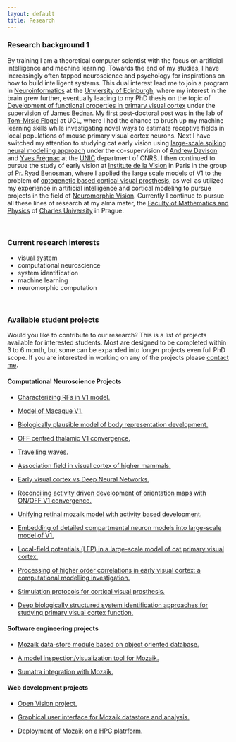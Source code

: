 ```yaml
---
layout: default
title: Research
---
```


### Research background 1



By training I am a theoretical computer scientist with the focus on artificial intelligence and machine learning. Towards the end of my
studies, I have increasingly often tapped neuroscience and psychology for inspirations on how to build intelligent systems.
This dual interest lead me to join a program in [Neuroinformatics](http://www.anc.ed.ac.uk/dtc/) at the [Unviersity of Edinburgh](http://www.ed.ac.uk/home), where my interest in the brain
grew further, eventually leading to my PhD thesis on the topic of [Development of functional properties in primary visual cortex](https://www.era.lib.ed.ac.uk/handle/1842/4875) under the
supervision of [James Bednar](http://homepages.inf.ed.ac.uk/jbednar/). My first post-doctoral post was in the lab of [Tom-Mrsic Flogel](http://www.biozentrum.unibas.ch/research/groups-platforms/overview/unit/mrsic-flogel/) at UCL, where I had the chance to
brush up my machine learning skills while investigating novel ways to estimate receptive fields in local populations of mouse
primary visual cortex neurons. Next I have switched my attention to studying cat early vision  using [large-scale spiking neural modelling approach](http://127.0.0.1:4000/projects.html) under the co-supervision of <a href="http://andrewdavison.info/">Andrew Davison</a> and <a href="https://www.unic.cnrs-gif.fr/people/Yves_Fr%C3%A9gnac/"> Yves Frégnac</a> at 
the <a href="https://www.unic.cnrs-gif.fr/">UNIC</a> department of CNRS.  I then continued to pursue the study of early vision at <a href="http://www.institut-vision.org/en/">Institute de la Vision</a> in Paris in the
group of <a href="http://www.institut-vision.org/en/vision-and-natural-computation/item/109-benosman-ryad.html">Pr. Ryad Benosman</a>, where I applied the large scale models of V1 to 
the problem of [optogenetic based cortical visual prosthesis](https://www.darpa.mil/news-events/2017-07-10), as well as utilized my experience in artificial intelligence and 
cortical modeling to pursue projects in the field of [Neuromorphic Vision](http://neuromorphic-vision.com/). Currently I continue to pursue all these lines of research at my alma mater, 
the <a href="https://www.mff.cuni.cz/">Faculty of Mathematics and Physics</a> of <a href="https://cuni.cz/">Charles University</a> in Prague. 


<br>

### Current research interests

* visual system
* computational neuroscience
* system identification
* machine learning
* neuromorphic computation

<br>


### Available student projects

Would you like to contribute to our research? This is a list of projects available for interested students. 
Most are designed to be completed within 3 to 6 month, but some can be expanded into longer projects even 
full PhD scope. If you are interested in working on any of the projects please [contact me](./index.html).


#### Computational Neuroscience Projects



* <a href="javascript:void(0)" onclick="$('#project_RF').toggle();">Characterizing RFs in V1 model.</a>   
    <small id="project_RF" class="studentprojectlist" style="display: none;">
    We have recently constructed a detailed large-scale [model](https://www.biorxiv.org/content/biorxiv/early/2019/02/20/416156.full.pdf) of cat primary visual cortex.
    One of the major approaches for characterizing the functional properties of sensory neurons is called system indetification, wherby one applies machine learning
    techniques to long recordings of neurons responding to sensory stimuli. Many such studies have been undertaken for primary visual cortex. In this project the goal
    is to analyze our model of V1 with the same system identification techniques to compare how neurons in the model encode visual information in comparison to 
    their biological counterparts.
</small>


* <a href="javascript:void(0)" onclick="$('#project_macaque').toggle();">Model of Macaque V1.</a>   
    <small id="project_macaque" class="studentprojectlist" style="display: none;">
    We have recently constructed a detailed large-scale [model](https://www.biorxiv.org/content/biorxiv/early/2019/02/20/416156.full.pdf) of cat primary visual cortex.
    Along with cat, macaque is the most common animal model in which vision in higher mammals is studied. Recently, a comprehensive 
    dataset on macaque physiology and function has been [published](https://academic.oup.com/cercor/article-abstract/30/6/3483/5691251?redirectedFrom=fulltext). The goal of this project would be to utilize this new data and
    reparametrize the existing model of cat V1 to obtain analogouse model of macaque V1. Exploration of the implication of species differences
    on V1 processing is a possible future extension of the project. 
  </small>

* <a href="javascript:void(0)" onclick="$('#project_body').toggle();">Biologically plausible model of body representation development.</a>   
    <small id="project_body" class="studentprojectlist" style="display: none;">
This project is performed in tight collaboration with the robotics group of [Matej Hoffman](https://sites.google.com/site/matejhof/home).
The goal of this project is to explain how body representations can be learned in humanoid robots during
haptic self-exploration based on inputs provided by ‘artificial skin’ covering the robot’s body.
We hypothesize that [our model of cortical development proposed](https://www.ncbi.nlm.nih.gov/pmc/articles/PMC3082289/pdf/fncom-05-00017.pdf) 
can aid this goal in following two ways:  (i) the model itself, when fed with the somatosensory data will form effective, 
biologically plausible representation of body surface, (ii) the novelty signal that can be straightforwardly 
obtained from the model can within the closed loop paradigm guide self-exploration behavior towards efficient 
exploration of the body space. The novelty signal is readily available in the model, as novel inputs are poorly 
represented by the evolving cortical representation and thus the input will have high distance from the most representative 
(close within input space) cortical neuron. Thus a simple winner-take-all mechanism at the cortical level, that outputs 
the distance between the input and the point in input space the winner neuron represents will yield effective novelty signal. 
The student will test these hypotheses in collaboration with the [Hoffman group](https://sites.google.com/site/matejhof/home) guided by following milestones. He/she will
implement and validate the model of somatosensory map formation from artificial skin inputs, implement the novelty signal extraction 
mechanism, test its impact on map formation in closed-loop system, integrate the resulting model within the humanoid 
robotic system at Hoffman group, and perform experiments to confirm effectiveness of the model and search for bio-morphic 
correlates in the resulting behavior.
    </small>

* <a href="javascript:void(0)" onclick="$('#project_mozaik_ON_OFF').toggle();">OFF centred thalamic V1 convergence.</a>   
    <small id="project_mozaik_ON_OFF" class="studentprojectlist" style="display: none;">
    Recent [work](https://www.nature.com/articles/nature17936) by Alonso Lab has shown that thalamic ON and OFF afferents converging onto neurons in primary visual cortex
    have a very specific organization, which is OFF dominated, OFF centric and runs orthogonal to ocular dominance columns. Our current <a href="./projects.html">large-scale integrative model </a> 
    of V1 does not feature this specific organization of thalamo-cortical afferents. The goal of this project will be to integrate this specific thalamo-cortical convergence 
into the model, and then analyze the impact of this more specfific connectivity on the functional properties of the model.
    </small>


* <a href="javascript:void(0)" onclick="$('#project_tw').toggle();">Travelling waves.</a>   
    <small id="project_tw" class="studentprojectlist" style="display: none;">
       During spontaneous activity, mammalina cortex exhibits regular spontaneous emergence of waves of activity that travel across the cortical surface. 
       Furthermore, spatially, these waves tend to be correlated with the functional organization across cortical surface. Such highly structured spontaneous
       activity, present even in low-level sensory cortical areas,  has been hypothesized to be linked to such phenomena, as imagination, dreams, formation 
       of long-term memory and other high-level cognitive phenomena. In this project student will explore the presence of such spontaneos waves in our comprehensive model
of cat primary visual cortex. He/she will expand the <a href="https://github.com/antolikjan/mozaik">Mozaik</a> framework with the ability to record Local Field Potential
type of signal. Perform experiments in which the waves will be recorded and will compare such in-silico generated data to in-vivo data from our international collaborators.
    </small>

* <a href="javascript:void(0)" onclick="$('#project_assoc').toggle();">Association field in visual cortex of higher mammals.</a>   
    <small id="project_assoc" class="studentprojectlist" style="display: none;">
       In the visual environment, human observers directly extract continuous contours effortlessly. This could be explained by the existence of lateral 
       interactions between cortical cells in V1 that facilitate the binding of collinear, and to a certain extent co-circular, edges in the visual field. 
       Recent electrophysiological data from [collaborating group in France](http://neuro-psi.cnrs.fr/spip.php?page=ICN&lang=fr) supports this hypothesis. 
       Coherent flows of oriented stimuli originating from the far periphery and converging towards the receptive field center of V1 single cells are able 
       to elicit an earlier and stronger response when compared to the sole stimulation of the receptive field center. This lateral interaction is the 
       synaptic footprint of a dynamic association field that favours the binding of form and motion as early as V1. One of the ongoing projects in our group 
       is the development of a large-scale integrative model of cat primary visual cortex (V1). The student’s task will be to analyse in this model the progressive build-up 
       of activity by multiple nearby neurons that contribute to the emergence of the assocation field.
    </small>

* <a href="javascript:void(0)" onclick="$('#project_v1dnn').toggle();">Early visual cortex vs Deep Neural Networks.</a>   
    <small id="project_v1dnn" class="studentprojectlist" style="display: none;">
    Deep neural networks are becoming an important tool in understanding biological neural computation. For example, the computational power of different cortical 
    areas along the visual hierarchy has been successfully estimated by comparing the recordings of neurons from these areas to neurons in different layers of 
    DNNs trained on visual data. Such studies with in-vivo data, however, have limitations due to the ability to record only single cell at a time. In this project 
    we will explore the possibility of using DNNs to estimate the computing power of a detailed model of cat primary visual cortex, as well as apply techniques 
    developed for analysis of transformations happening along the layers of DNNs to estimate the transformation performed by early visual system. This way, we will
    surprass the limitations imposed by in-vivo recordings, and further our understanding of computation happening in early visual system.
    </small>


* <a href="javascript:void(0)" onclick="$('#project_dev_ON_OFF').toggle();">Reconciling activity driven development of orientation maps with ON/OFF V1 convergence.</a>   
    <small id="project_dev_ON_OFF" class="studentprojectlist" style="display: none;">
    During post-natal development, primary visual cortex undergoes remarkable functional organization resulting in expression
    of topologically smooth orientation map across it's surface. The most common type of explenation for this phenomena is activity based development,
    whereby internally generated or visually driven activity coupled with plasticity in the thalamo-cortical and corico-cortical pathway
    induces gradual establishment of the orientation maps. [LISSOM](http://ioam.github.io/topographica/Tutorials/GCAL_Tutorial.html) based familiy of models is an example of such activity + plasticity driven theoretical explanation of this phenomena.
    Recent [work](https://www.nature.com/articles/nature17936) by Alonso Lab has shown that thalamic ON and OFF afferents converging onto neurons in primary visual cortex
    have a very specific organization, which is OFF dominated, OFF centric and runs orthogonal to ocular dominance columns. The current activity driven models of V1 development 
    cannot explain this specific organization of thalamo-cortical afferents. The goal of this project will be the expand these models to account for these new findings.
    </small>


* <a href="javascript:void(0)" onclick="$('#project1').toggle();">Unifying retinal mozaik model with activity based development.</a>   
    <small id="project1" class="studentprojectlist" style="display: none;">
        During post-natal development, primary visual cortex undergoes remarkable functional organization resulting - among others - in expression
        of topologically smooth orientation map across it's surface. The most common type of explenation for this phenomena is activity based development,
        whereby internally generated or visually driven activity coupled with plasticity in the thalamo-cortical and corico-cortical pathway
        induces gradual establishment of the orientation maps. [LISSOM](http://ioam.github.io/topographica/Tutorials/GCAL_Tutorial.html) based familiy of models is an example of such activity + plasticity driven models.
        An alternative explanation has been proposed by [Ringach](http://jn.physiology.org/content/92/1/468) (see also [this](http://www.nature.com/neuro/journal/v14/n7/full/nn.2824.html)) , in which the initial orientation maps are directly established by
        the very specific geometric properties of retinal ganglion cells RFs positions in visual space: [retinal mozaiks](http://labs.nri.ucsb.edu/reese/benjamin/PubsRetinalMosaics.html). However, this explanation
        can account only for initial very weak orientation maps, and low orienation selectivities of individual neurons in particular, and it is clear that
        the system has to undergo major further refinement in order to match the experimentally observed adult state. The goal of this project is to combine
        the two hypothesis of orientation map development and investigate their possible interactions.
        Specifically retinal mozaiks will be introduced into a LISSOM model, thus inducing the initial orientation maps based on Ringach et al. theory.
        This will be followed by simulation of the activity and plasticity driven development, which should lead to refinement of the intial maps.
        The correspondance between the initial retinal mozaik induced map with the final developed map will be assesed, and possible advantages of such
        dual orientation map development mechanism will be investigated.
    </small>

* <a href="javascript:void(0)" onclick="$('#project2').toggle();">Embedding of detailed compartmental neuron models into large-scale model of V1.</a>  
    <small id="project2" class="studentprojectlist" style="display: none;">
        One of the ongoing projects in our group is development of  <a href="./projects.html">large-scale integrative model </a> of cat primary visual cortex (V1).
        This model is based on the <a href="http://www.scholarpedia.org/article/Adaptive_exponential_integrate-and-fire_model">Adaptive-Exponential Leaky Integrate and Fire</a> 
        neuron model, which reduces biological neurons to a point process, ignoring
        its geometrical properties. In this project student will embed single compartmental model of V1 pyramidal neuron into the large scale point process
        simulation available in the group, and investigate the behavior of the added detailed neuron under the influence of the input coming from the large scale 
        V1 simulation, focusing on properties influenced by the neuron's geometry.
    </small> 

* <a href="javascript:void(0)" onclick="$('#project3').toggle();">Local-field potentials (LFP) in a large-scale model of cat primary visual cortex.</a>    
    <small id="project3" class="studentprojectlist" style="display: none;">
        One of the ongoing projects in our group is development of  <a href="./projects.html">large-scale integrative model </a> of cat primary visual cortex (V1).
        [LFP](https://en.wikipedia.org/wiki/Local_field_potential) is an electrophysiological signal generated by the summed electric current flowing from multiple 
        nearby neurons within a small volume of nervous tissue. The goal of this project is to investigate the LFP signals that would be generated 
        in our simulations of V1. The V1 model under investigation does not explicitly  contain LFP signals, only the sub-threshold and spiking responses of 
        individual neurons are available. Therefore one of previously proposed models 
        of LFP signals such as [this one](https://github.com/INM-6/hybridLFPy) will be used to generate artifical LFP signals based on the outputs of the V1 simulation. 
        This will be followed by thourough analysis of the resulting LFPs and results compared to previous findings, including recent data recorded at <a href="http://www.unic.cnrs-gif.fr/teams.html">UNIC</a> by the 
        <a href="https://www.unic.cnrs-gif.fr/teams/Research%20group%20of%20Yves%20Fr%C3%A9gnac">Yves Frégnac group</a>. 
  </small>        

* <a href="javascript:void(0)" onclick="$('#project9').toggle();">Processing of higher order correlations in early visual cortex\: a computational modelling investigation.</a>   
  <small id="project9" class="studentprojectlist" style="display: none;">
    Recent experimental studies have revealed differences in how neurons in primary (V1) and secondary (V2) visual cortices (the first two stages of visual cortical processing) process high-order statistics in visual scenes, indicating emergence of sensitivity to 2nd order correlations in V2 but not V1 neurons \[[1](https://doi.org/10.1038/nn.3402),[2](https://doi.org/10.1016/j.visres.2014.10.004),[3](https://doi.org/10.7554/eLife.03722)\]. However, the neural mechanisms of such sensitivity, and their implementation in biological neural substrate remain unknown.  To address this question, we will use detailed large-scale spiking neural network modelling paradigm to formulate hypothesis of neural circuits that can explain such neural functional properties. The student will be responsible for the first stage of longer-term project, in which he will implement a set of specialized visual stimuli as in \[[1](https://doi.org/10.1038/nn.3402)\]. Subsequently, student will test an existing model of V1 using the same experimental paradigm as in \[[1](https://doi.org/10.1038/nn.3402)\] for sensitivity to 2nd order correlations.
  </small> 

* <a href="javascript:void(0)" onclick="$('#project10').toggle();">Stimulation protocols for cortical visual prosthesis.</a>   
  <small id="project10" class="studentprojectlist" style="display: none;">
    Recently we have applied the large-scale models developed in our team to the problem of cortical visual prosthesis. New approach to sensory prosthetics is being developed, 
wherby the the cortex is stimulated via opto-genetic tools, which are being translated from mice to higher-order mammals including primates. While all the technological components
of the visual prosthesis are still under development, an important question remains open: how to stimulate the cortex to elicit percepts that are close to those due to the perception
of the given stimulus under normal vision. This is where our large-scale modelling approach comes in.  Using our V1 model simulations to test potenial stimulation strategies, we are 
making progress at answering this question. Currently, we have gained insights
on how to eleicit simple canonical visual stimuli, specifically sinusoidal gratings. In the next step the student will be responsible for expanding the design and analysis to generic 
stimulation protocol capable of eliciting arbitrary visual stimuli. The current protocol can be straightforwardly expanded to this general case . The student't responsibility will be 
to implement this new stimulation protocol in our simulation framework, test the protocol in our model of V1, and implement and perform all the required analysis. Strong programming and 
analytical skills required. Knowledge of Python, computation neuroscience or neurobiology of visual system a plus.
</small> 


* <a href="javascript:void(0)" onclick="$('#project11').toggle();">Deep biologically structured system identification approaches for studying primary visual cortex function.</a>   
  <small id="project11" class="studentprojectlist" style="display: none;">
    A common approach for studying the function of early sensory systems is to determine the relationship between sensory inputs and associated (experimentally recorded) neural responses. In the past, mostly linear \[[1](http://www.ncbi.nlm.nih.gov/pubmed/12938771
)\], or shallow non-linear techniques were utilized, leading to limited predictive and consequently explanatory power of models fitted in this way. More recently, the popular deep convolutional architectures were successfully tested on the neural data \[[2](https://arxiv.org/abs/1711.02653),[3](https://doi.org/10.1101/201764)\]. These general, machine-learning motivated models ,however, ignore the known anatomical and functional architecture of visual system. Recently, we have presented a multi-stage model of V1 which reflected some of the most prominent features of the retino-cortical pathway \[[4](https://doi.org/10.1371/journal.pcbi.1004927)\], and demonstrated that such incorporation of V1 biology can improve performance in comparison to state-of-the-art models. In this project we will  built upon these early results, and develop novel deep-architectures inspired by the deep convolutional networks, but enriched by biologically inspired elements. The student will be responsible for designing, implementing and subsequently testing the new models on neural population recordings from cat primary visual cortex. This project will be undertaken in collaboration with experimental lab of Yves Fregnac, CNRS, France, and computational lab of Dan Butts, University of Maryland. Prior experience in machine learning is a plus.
  </small> 




#### Software engineering projects

* <a href="javascript:void(0)" onclick="$('#project5').toggle();">Mozaik data-store module based on object oriented database.</a>   
    <small id="project5" class="studentprojectlist" style="display: none;">
        <a href="https://github.com/antolikjan/mozaik">Mozaik</a> is a an automated workflow for large-scale neural simulations,
        with a highly modular architecture. One of the core Mozaik modules is a data-store, in which recordings from simulations richly
        annotated with metadata regarding experimental context are stored. Currently the data-store module is implemented as a
        database-like system based on [Neo](http://neuralensemble.org/neo/) library for internal representation of recorded data. 
        The goal of this project is to develop an alternative data-store module based around dedicated key-value database such as
        [BerkelyDB](http://www.oracle.com/technetwork/database/database-technologies/berkeleydb/overview/index.html) or [CodernityDB](http://labs.codernity.com/codernitydb/).
    </small>

* <a href="javascript:void(0)" onclick="$('#project6').toggle();">A model inspection/visualization tool for Mozaik.</a>   
    <small id="project6"  class="studentprojectlist" style="display: none;">
        <a href="https://github.com/antolikjan/mozaik">Mozaik</a> is a an automated workflow for large-scale neural simulations.
        The [model of primary visual cortex](/projects.html) developed in our lab, and implemented in Mozaik, has a complex connectivity structure. 
        Although there are various tests that the connectivity has been realized as expected, currently, there is no easy way to 
        visualize the network spatial structure and connectivity in [Mozaik](https://github.com/antolikjan/mozaik). The aim of this project is to develop a 
        model inspection and visualization tool, for Mozaik, possibly building on existing tools such as [ConnPlotter](http://arken.umb.no/~plesser/software.html), [Moogli](http://moose.ncbs.res.in/moogli/), and [NeurAnim](http://software.incf.org/software/neuranim).
    </small>

* <a href="javascript:void(0)" onclick="$('#project8').toggle();">Sumatra integration with Mozaik.</a>    
    <small id="project8" class="studentprojectlist" style="display: none;">
        <a href="https://github.com/antolikjan/mozaik">Mozaik</a> is a an automated workflow for large-scale neural simulations.
        <a href="http://neuralensemble.org/sumatra/">Sumatra</a> is a tool for provenance tracking. Sumatra shares several features with Mozaik,  but it also 
        posses features that would enhance the Mozaik workflow. The goal of this project is to integrate Sumatra with Mozaik, and 
        remove overlapping features from Mozaik and delegating them to Sumatra, in line with long term goal of outsourcing 
        as much functionality from Mozaik to dedicated tools. This project is suitable for students with interest in Neuroinformatics
        and moderate skills in Python and versioning systems. 
    </small> 



#### Web development projects

* <a href="javascript:void(0)" onclick="$('#project12').toggle();">Open Vision project.</a>    
    <small id="project12" class="studentprojectlist" style="display: none;">
        <a href="https://github.com/antolikjan/mozaik">Mozaik</a> is a an automated workflow for large-scale neural simulations. Inspired by the [OpenWorm](http://www.openworm.org)
	initiative, this project strives to bring neural based modelling of vision to the public. It will seek to engage the cognitive sciences enthusiast community into
	coordinate effort to build a comprehensive model of early and higher vision. We envision multiple phases of the project: <br>
	(1) Build a server running mozaik based V1 model and serve it on the new Open Vision website. The website will allow any member of public to submit a video and receive back the responses of selected model cells.<br>
	(2) Develop a web frontend to the Mozaik toolkit and use it to expand the Open Vision website to allow full configuration of the served model. Publish more models and experimental protocols already develop in our group. <br>
	(3) Expand upon 1 and 2 to build full open science platform similar to OpenWorm project, and build striving community around it.
    </small> 

* <a href="javascript:void(0)" onclick="$('#project4').toggle();">Graphical user interface for Mozaik datastore and analysis.</a>    
    <small id="project4" class="studentprojectlist" style="display: none;">
        <a href="https://github.com/antolikjan/mozaik">Mozaik</a> is a an automated workflow for large-scale neural simulations.
        Mozaik automatically records data from simulations, annotates it with metadata regarding experimental context, and stores
        them in an internal data-store. An query based interface allows analysis and visualization modules to efficiently navigate
        through the stored data based on the attached metadata. Currently, Mozaik offers only programatic API to perform these interactions
        with data-store. The goal of this project would be to write a HTML based graphical user interface frontend, to the Mozaik data-store, that will
        allow users to conveniently and interactively navigate and select data from the data-store and subsequently execute on them anaysis and
        visualization routines from Mozaik libraries.      
    </small> 

* <a href="javascript:void(0)" onclick="$('#project7').toggle();">Deployment of Mozaik on a HPC platrform.</a>   
    <small id="project7" class="studentprojectlist" style="display: none;">
        [Mozaik](https://github.com/antolikjan/mozaik) is a an automated workflow for large-scale neural simulations.
        Mozaik depends on a moderate software stack including [PyNN](http://neuralensemble.org/PyNN/) as a simulator independent
        model specification language, and [Nest](http://www.nest-initiative.org/) as the simulator of choice in our projects.
        Currently we deploy Mozaik (together with the software stack) on a local cluster, however already at this relatively 
        small scale we are aware of number of inefficiencies in terms of its performance in the parallel environment. Furthermore, in future we would like 
        to deploy Mozaik on a large-scale High Performance Computing (HPC) platform such as [ADA](http://www.idris.fr/ada/). The goal of this project is to test and optimize Mozaik and it's underlying
        software stack to run efficiently on the local cluster, and subsequently scale it up to a large-scale HPC platform.
        This project is suitable for students with experience and interest in parallel programming and HPC.
    </small>


